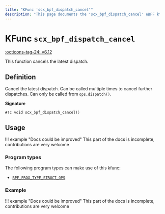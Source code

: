 ```yaml
---
title: "KFunc 'scx_bpf_dispatch_cancel'"
description: "This page documents the 'scx_bpf_dispatch_cancel' eBPF kfunc, including its definition, usage, program types that can use it, and examples."
---
```

# KFunc `scx_bpf_dispatch_cancel`

<!-- [FEATURE_TAG](scx_bpf_dispatch_cancel) -->
[:octicons-tag-24: v6.12](https://github.com/torvalds/linux/commit/f0e1a0643a59bf1f922fa209cec86a170b784f3f)
<!-- [/FEATURE_TAG] -->

This function cancels the latest dispatch.

## Definition

Cancel the latest dispatch. Can be called multiple times to cancel further dispatches. Can only be called from `ops.dispatch()`.

**Signature**

<!-- [KFUNC_DEF] -->
`#!c void scx_bpf_dispatch_cancel()`
<!-- [/KFUNC_DEF] -->

## Usage

!!! example "Docs could be improved"
    This part of the docs is incomplete, contributions are very welcome

### Program types

The following program types can make use of this kfunc:

<!-- [KFUNC_PROG_REF] -->
- [`BPF_PROG_TYPE_STRUCT_OPS`](../program-type/BPF_PROG_TYPE_STRUCT_OPS.md)
<!-- [/KFUNC_PROG_REF] -->

### Example

!!! example "Docs could be improved"
    This part of the docs is incomplete, contributions are very welcome

